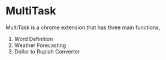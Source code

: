 # MultiTask
 MultiTask is a chrome extension that has three main functions, 
 1. Word Definition
 2. Weather Forecasting
 3. Dollar to Rupiah Converter

